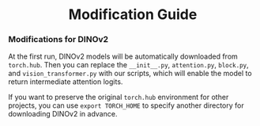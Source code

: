 <h1 align="center"> Modification Guide
</h1>


### Modifications for DINOv2
At the first run, DINOv2 models will be automatically downloaded from `torch.hub`. Then you can replace the `__init__.py`, `attention.py`, `block.py`, and `vision_transformer.py` with our scripts, which will enable the model to return intermediate attention logits.

If you want to preserve the original `torch.hub` environment for other projects, you can use `export TORCH_HOME` to specify another directory for downloading DINOv2 in advance.